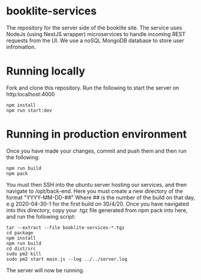 # booklite-services

The repository for the server side of the booklite site. The service uses NodeJs (using NestJS wrapper) microservices to handle incoming REST requests from the UI. We use a noSQL MongoDB database to store user infromation.


# Running locally

Fork and clone this repository. Run the following to start the server on http:localhost:4000
```
npm install
npm run start:dev
```

# Running in production environment

Once you have made your changes, commit and push them and then run the following:

```
npm run build
npm pack
```

You must then SSH into the ubuntu server hosting our services, and then navigate to /opt/back-end.
Here you must create a new directory of the format "YYYY-MM-DD-##" Where ## is the number of the build on that day, e.g 2020-04-30-1 for the first build on 30/4/20.
Once you have navigated into this directory, copy your .tgz file generated from npm pack into here, and run the following script: 
```
tar --extract --file booklite-services-*.tgz
cd package
npm install
npm run build
cd dist/src
sudo pm2 kill
sudo pm2 start main.js --log ../../server.log
```
The server will now be running.